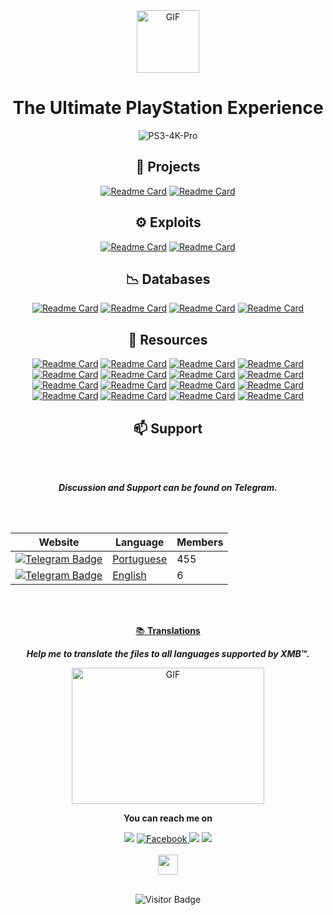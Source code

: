 <div align="center">

<!-- <div align="center">
    <img src="example.svg" width="400" height="400" alt="css-in-readme">
</div> -->
    
 <!-- To bolden the text, wrap it with two asterisks (*) (**word**)
To italisize the text, wrap it with one asterisk (*) (*word*)
To strikethrough the text, wrap it with two tildes (~) (~~word~~)
To make a link, place the link text in brackets and the url in parentheses ([link](http://example.com))
To make an example icon image, place an !, the alt text in brackets, and the url in parentheses (![github](/images/icon.png))
<img src="https://media.giphy.com/media/hvRJCLFzcasrR4ia7z/giphy.gif" width="25px">
<a href="https://gkassym.netlify.app" target="_blank">Gapur Kassym</a>
 &nbsp; non-breaking space: &nbsp;. A non-breaking space is a space that will not break into a new line.
 ![playstation_logo_full](https://user-images.githubusercontent.com/74815634/148012698-1d3c040b-5029-474d-bdab-4ec6037a0550.gif) Logo Sony not cropped

https://guides.github.com/features/mastering-markdown/

https://arturssmirnovs.github.io/github-profile-readme-generator/ --> 
     
<!-- ![Hey there, I'm Cyris. I'm a software developer, a maker and infosec enthusiast. Check out my work](https://github.com/CyrisXD/CyrisXD/raw/master/bio.gif) -->

<img align="center" alt="GIF" src="https://user-images.githubusercontent.com/74815634/148012603-74dc6d2a-ca29-481e-a6f2-a276ebad2c11.gif?raw=true" width="100" />
    
 # **The Ultimate PlayStation Experience**
 ![PS3-4K-Pro](https://user-images.githubusercontent.com/74815634/139526944-8dc6bf4a-c28e-4cfd-a1e0-563b2afaa29a.gif)
<!--  ![image](https://user-images.githubusercontent.com/74815634/134324677-16973d1f-028d-465e-9fbc-c7149ff853ef.png) -->
## 🧰 Projects
[![Readme Card](https://github-readme-stats.vercel.app/api/pin/?username=LuanTeles&repo=PS3-4K-Pro&theme=github_light&show_icons=true)](https://github.com/LuanTeles/PS3-4K-Pro)
[![Readme Card](https://github-readme-stats.vercel.app/api/pin/?username=LuanTeles&repo=PlayStation-TV&theme=github_light&show_icons=true)](https://github.com/LuanTeles/PlayStation-TV)
    
## ⚙️ Exploits
[![Readme Card](https://github-readme-stats.vercel.app/api/pin/?username=LuanTeles&repo=HEN&theme=github_light&show_icons=true)](https://github.com/LuanTeles/HEN)
[![Readme Card](https://github-readme-stats.vercel.app/api/pin/?username=LuanTeles&repo=Hosts&theme=github_light&show_icons=true)](https://github.com/LuanTeles/Hosts)

## 📉 Databases
[![Readme Card](https://github-readme-stats.vercel.app/api/pin/?username=LuanTeles&repo=DB&theme=github_light&show_icons=true)](https://github.com/LuanTeles/DB)
    [![Readme Card](https://github-readme-stats.vercel.app/api/pin/?username=LuanTeles&repo=DB-Updates&theme=github_light&show_icons=true)](https://github.com/LuanTeles/Game-XMLs)
    [![Readme Card](https://github-readme-stats.vercel.app/api/pin/?username=LuanTeles&repo=DB-Game-News&theme=github_light&show_icons=true)](https://github.com/LuanTeles/DB-Game-News)
[![Readme Card](https://github-readme-stats.vercel.app/api/pin/?username=LuanTeles&repo=DB-Firmware-Updates&theme=github_light&show_icons=true)](https://github.com/LuanTeles/DB-Firmware-Updates)
    
## 📁 Resources
[![Readme Card](https://github-readme-stats.vercel.app/api/pin/?username=LuanTeles&repo=Avatars&theme=github_light&show_icons=true)](https://github.com/LuanTeles/Avatars)
[![Readme Card](https://github-readme-stats.vercel.app/api/pin/?username=LuanTeles&repo=Billboards&theme=github_light&show_icons=true)](https://github.com/LuanTeles/Billboards)
[![Readme Card](https://github-readme-stats.vercel.app/api/pin/?username=LuanTeles&repo=Channels&theme=github_light&show_icons=true)](https://github.com/LuanTeles/Channels)
[![Readme Card](https://github-readme-stats.vercel.app/api/pin/?username=LuanTeles&repo=Packages&theme=github_light&show_icons=true)](https://github.com/LuanTeles/Packages)
[![Readme Card](https://github-readme-stats.vercel.app/api/pin/?username=LuanTeles&repo=Firmwares&theme=github_light&show_icons=true)](https://github.com/LuanTeles/Firmwares)
[![Readme Card](https://github-readme-stats.vercel.app/api/pin/?username=LuanTeles&repo=Magazines&theme=github_light&show_icons=true)](https://github.com/LuanTeles/Magazines)
[![Readme Card](https://github-readme-stats.vercel.app/api/pin/?username=LuanTeles&repo=Pages&theme=github_light&show_icons=true)](https://github.com/LuanTeles/Pages)
[![Readme Card](https://github-readme-stats.vercel.app/api/pin/?username=LuanTeles&repo=Podcasts&theme=github_light&show_icons=true)](https://github.com/LuanTeles/Podcasts)
[![Readme Card](https://github-readme-stats.vercel.app/api/pin/?username=LuanTeles&repo=PSX-Place&theme=github_light&show_icons=true)](https://github.com/LuanTeles/PSX-Place)
[![Readme Card](https://github-readme-stats.vercel.app/api/pin/?username=LuanTeles&repo=ScreenSavers&theme=github_light&show_icons=true)](https://github.com/LuanTeles/ScreenSavers)
[![Readme Card](https://github-readme-stats.vercel.app/api/pin/?username=LuanTeles&repo=Servers&theme=github_light&show_icons=true)](https://github.com/LuanTeles/Server)
[![Readme Card](https://github-readme-stats.vercel.app/api/pin/?username=LuanTeles&repo=Stores&theme=github_light&show_icons=true)](https://github.com/LuanTeles/Stores)
[![Readme Card](https://github-readme-stats.vercel.app/api/pin/?username=LuanTeles&repo=Themes&theme=github_light&show_icons=true)](https://github.com/LuanTeles/Themes)
[![Readme Card](https://github-readme-stats.vercel.app/api/pin/?username=LuanTeles&repo=Wallpapers&theme=github_light&show_icons=true)](https://github.com/LuanTeles/Wallpapers)
[![Readme Card](https://github-readme-stats.vercel.app/api/pin/?username=LuanTeles&repo=Whats-New&theme=github_light&show_icons=true)](https://github.com/LuanTeles/Whats-New)
[![Readme Card](https://github-readme-stats.vercel.app/api/pin/?username=LuanTeles&repo=Xil&theme=github_light&show_icons=true)](https://github.com/LuanTeles/Xil)

<!-- <details> <summary>Show more...</summary>  </details> -->

## 📫 Support
</br>
</br>

***Discussion and Support can be found on Telegram.***

</br>
</br>

| Website     | Language | Members
|-------------|----------|----------
| [![Telegram Badge](https://img.shields.io/badge/-Telegram-0088cc?style=flat-square&logo=Telegram&logoColor=white)](https://t.me/ps34kpro)     | [Portuguese](https://t.me/ps34kpro) | 455
| [![Telegram Badge](https://img.shields.io/badge/-Telegram-0088cc?style=flat-square&logo=Telegram&logoColor=white)](https://t.me/ps34kpro_universal)     | [English](https://t.me/ps34kpro_universal) | 6

</br>
</br>

<a href="https://github.com/LuanTeles/Translations" target="_blank">📚 **Translations**</a>

***Help me to translate the files to all languages supported by XMB™.***

<img align="center" alt="GIF" src="https://luanteles.github.io/LuanTeles/media/img/coding.gif" width="308" height="218" />

</br>

**You can reach me on**
</br>
  <!-- <a href="mailto:luan.teles@gmail.com" style="text-decoration: none;">
    <img src="https://img.shields.io/badge/email%20me%20here-%23EA4335?&style=for-the-badge&logo=gmail&logoColor=white"/>
  </a> -->
  <a href="https://twitter.com/LuanTeles" style="text-decoration: none;">
    <img src="https://img.shields.io/badge/twitter-%231DA1F2?&style=for-the-badge&logo=twitter&logoColor=white"/>
  </a>
   <a href="https://facebook.com/luan.teles.5" target="_blank">
    <img src="https://img.shields.io/badge/-Facebook-1877f2?style=for-the-badge&logo=facebook&logoColor=white" alt="Facebook" />
  </a>
  <a href="https://instagram.com/luanteles" style="text-decoration: none;">
    <img src="https://img.shields.io/badge/instagram-%23E4405F?&style=for-the-badge&logo=instagram&logoColor=white"/>
  </a>
<!-- <a href="https://linkedin.com/in/luanteles" target="_blank">
    <img src="https://img.shields.io/badge/LinkedIn-%230077B5.svg?&style=for-the-badge&logo=linkedin&logoColor=white" alt="LinkedIn" />
  </a> -->
 <a href="https://t.me/LuanVATeles" style="text-decoration: none;">
    <img src="https://img.shields.io/badge/telegram-%2326A5E4?&style=for-the-badge&logo=telegram&logoColor=white"/>
  </a>
  
</br>
</br>

<a href="https://www.paypal.com/donate?hosted_button_id=CYCKJ8N4JMBBU">
  <img height="32" src="https://user-images.githubusercontent.com/74815634/162164120-b667dd83-2780-4b8e-8fb4-e25c52f03d0b.png" />
</a>

</br>
</br>

![Visitor Badge](https://visitor-badges.glitch.me?username=LuanTeles&repo=LuanTeles)

<!-- ![visitor badge](https://visitor-badge.glitch.me/badge?page_id=LuanTeles.visitor-badge&left_text=My%20Page%20Visitors) -->

</br>
</br>

 <!-- ![Visitor Count](https://profile-counter.glitch.me/{LuanTeles}/count.svg) -->
 
<!-- <img align='center' src='https://user-images.githubusercontent.com/5713670/87202985-820dcb80-c2b6-11ea-9f56-7ec461c497c3.gif' width='200'> -->

 
